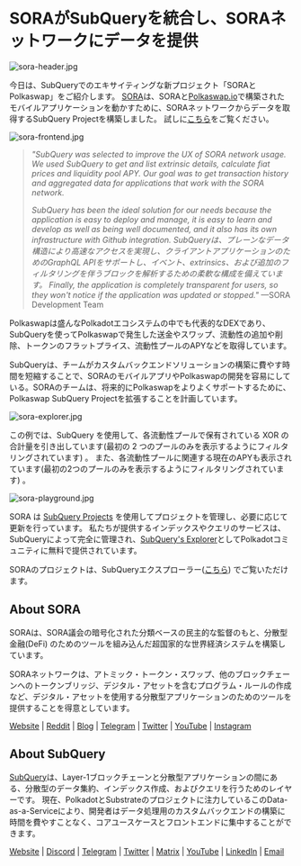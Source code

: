 # SORAがSubQueryを統合し、SORAネットワークにデータを提供

![sora-header.jpg](https://miro.medium.com/max/1400/1*fPPW0DsynIt9QpvK4ZrsUA.jpeg)

今日は、SubQueryでのエキサイティングな新プロジェクト「SORAとPolkaswap」をご紹介します。 [SORA](https://sora.org/)は、SORAと[Polkaswap.io](http://polkaswap.io/)で構築されたモバイルアプリケーションを動かすために、SORAネットワークからデータを取得するSubQuery Projectを構築しました。 試しに[こちら](https://explorer.subquery.network/subquery/sora-xor/sora)をご覧ください。

![sora-frontend.jpg](https://miro.medium.com/max/1400/1*pq0U6wsutlf8rjXqq7i2BQ.jpeg)

> _"SubQuery was selected to improve the UX of SORA network usage. We used SubQuery to get and list extrinsic details, calculate fiat prices and liquidity pool APY. Our goal was to get transaction history and aggregated data for applications that work with the SORA network._
> 
> _SubQuery has been the ideal solution for our needs because the application is easy to deploy and manage, it is easy to learn and develop as well as being well documented, and it also has its own infrastructure with Github integration. SubQueryは、プレーンなデータ構造により高速なアクセスを実現し、クライアントアプリケーションのためのGraphQL APIをサポートし、イベント、extrinsics、および追加のフィルタリングを伴うブロックを解析するための柔軟な構成を備えています。 Finally, the application is completely transparent for users, so they won't notice if the application was updated or stopped."_ —SORA Development Team

Polkaswapは盛んなPolkadotエコシステムの中でも代表的なDEXであり、SubQueryを使ってPolkaswapで発生した送金やスワップ、流動性の追加や削除、トークンのフラットプライス、流動性プールのAPYなどを取得しています。

SubQueryは、チームがカスタムバックエンドソリューションの構築に費やす時間を短縮することで、SORAのモバイルアプリやPolkaswapの開発を容易にしている。SORAのチームは、将来的にPolkaswapをよりよくサポートするために、Polkaswap SubQuery Projectを拡張することを計画しています。

![sora-explorer.jpg](https://miro.medium.com/max/1400/1*vjdjmmffvJ7zfOQyxo0ZAA.jpeg)

この例では、SubQuery を使用して、各流動性プールで保有されている XOR の合計量を引き出しています(最初の 2 つのプールのみを表示するようにフィルタリングされています) 。 また、各流動性プールに関連する現在のAPYも表示されています(最初の2つのプールのみを表示するようにフィルタリングされています) 。

![sora-playground.jpg](https://miro.medium.com/max/1400/1*oTh-ajGfG1oEhYdvqo12tQ.jpeg)

SORA は [SubQuery Projects](https://project.subquery.network/) を使用してプロジェクトを管理し、必要に応じて更新を行っています。 私たちが提供するインデックスやクエリのサービスは、SubQueryによって完全に管理され、[SubQuery's Explorer](https://explorer.subquery.network/)としてPolkadotコミュニティに無料で提供されています。

SORAのプロジェクトは、SubQueryエクスプローラー([こちら](https://explorer.subquery.network/subquery/sora-xor/sora)) でご覧いただけます。

## About SORA

SORAは、SORA議会の暗号化された分類ベースの民主的な監督のもと、分散型金融(DeFi) のためのツールを組み込んだ超国家的な世界経済システムを構築しています。

SORAネットワークは、アトミック・トークン・スワップ、他のブロックチェーンへのトークンブリッジ、デジタル・アセットを含むプログラム・ルールの作成など、デジタル・アセットを使用する分散型アプリケーションのためのツールを提供することを得意としています。

[Website](https://sora.org/) | [Reddit](https://www.reddit.com/r/SORA/) | [Blog](https://sora.org/blog) | [Telegram](https://t.me/sora_xor) | [Twitter](https://twitter.com/sora_xor) | [YouTube](https://youtube.com/sora_xor) | [Instagram](https://instagram.com/sora_xor)

## About SubQuery

[SubQuery](https://subquery.network/)は、Layer-1ブロックチェーンと分散型アプリケーションの間にある、分散型のデータ集約、インデックス作成、およびクエリを行うためのレイヤーです。 現在、PolkadotとSubstrateのプロジェクトに注力しているこのData-as-a-Serviceにより、開発者はデータ処理用のカスタムバックエンドの構築に時間を費やすことなく、コアユースケースとフロントエンドに集中することができます。

[Website](https://subquery.network/) | [Discord](https://discord.com/invite/78zg8aBSMG) | [Telegram](https://t.me/subquerynetwork) | [Twitter](https://twitter.com/subquerynetwork) | [Matrix](https://matrix.to/#/#subquery:matrix.org) | [YouTube](https://www.youtube.com/channel/UCi1a6NUUjegcLHDFLr7CqLw) | [LinkedIn](https://www.linkedin.com/company/subquery) | [Email](mailto:hello@subquery.network)
